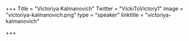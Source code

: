 +++
Title = "Victoriya Kalmanovich"
Twitter = "VickiToVictory1"
image = "victoriya-kalmanovich.png"
type = "speaker"
linktitle = "victoriya-kalmanovich"

+++


